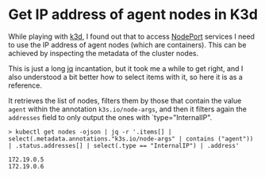 # Get IP address of agent nodes in K3d

While playing with [k3d][02], I found out that to access [NodePort][01] services I need to use the IP
address of agent nodes (which are containers). This can be achieved by inspecting the metadata of the
cluster nodes.

This is just a long [jq][00] incantation, but it took me a while to get right, and I also understood
a bit better how to select items with it, so here it is as a reference.

It retrieves the list of nodes, filters them by those that contain the value `agent` within the annotation
`k3s.io/node-args`, and then it filters again the `addresses` field to only output the ones with `type="InternalIP".

```console
> kubectl get nodes -ojson | jq -r '.items[] | select(.metadata.annotations."k3s.io/node-args" | contains ("agent")) | .status.addresses[] | select(.type == "InternalIP") | .address'

172.19.0.5
172.19.0.6
```

[//]: # ( ------------------- references below this line ------------------- )

[00]: https://jqlang.org/
[01]: https://kubernetes.io/docs/concepts/services-networking/service/#type-nodeport
[02]: https://k3d.io
